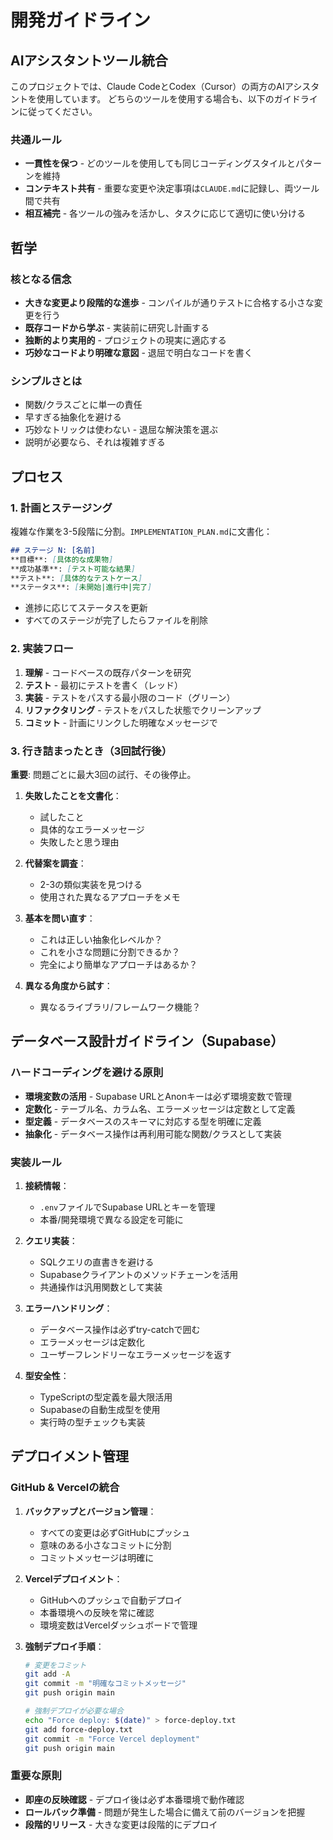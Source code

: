 # 開発ガイドライン

## AIアシスタントツール統合
このプロジェクトでは、Claude CodeとCodex（Cursor）の両方のAIアシスタントを使用しています。
どちらのツールを使用する場合も、以下のガイドラインに従ってください。

### 共通ルール
- **一貫性を保つ** - どのツールを使用しても同じコーディングスタイルとパターンを維持
- **コンテキスト共有** - 重要な変更や決定事項は`CLAUDE.md`に記録し、両ツール間で共有
- **相互補完** - 各ツールの強みを活かし、タスクに応じて適切に使い分ける

## 哲学

### 核となる信念
- **大きな変更より段階的な進歩** - コンパイルが通りテストに合格する小さな変更を行う
- **既存コードから学ぶ** - 実装前に研究し計画する
- **独断的より実用的** - プロジェクトの現実に適応する
- **巧妙なコードより明確な意図** - 退屈で明白なコードを書く

### シンプルさとは
- 関数/クラスごとに単一の責任
- 早すぎる抽象化を避ける
- 巧妙なトリックは使わない - 退屈な解決策を選ぶ
- 説明が必要なら、それは複雑すぎる

## プロセス

### 1. 計画とステージング
複雑な作業を3-5段階に分割。`IMPLEMENTATION_PLAN.md`に文書化：

```md
## ステージ N: [名前]
**目標**: [具体的な成果物]
**成功基準**: [テスト可能な結果]
**テスト**: [具体的なテストケース]
**ステータス**: [未開始|進行中|完了]
```

- 進捗に応じてステータスを更新
- すべてのステージが完了したらファイルを削除

### 2. 実装フロー
1. **理解** - コードベースの既存パターンを研究
2. **テスト** - 最初にテストを書く（レッド）
3. **実装** - テストをパスする最小限のコード（グリーン）
4. **リファクタリング** - テストをパスした状態でクリーンアップ
5. **コミット** - 計画にリンクした明確なメッセージで

### 3. 行き詰まったとき（3回試行後）
**重要**: 問題ごとに最大3回の試行、その後停止。

1. **失敗したことを文書化**：
   - 試したこと
   - 具体的なエラーメッセージ
   - 失敗したと思う理由

2. **代替案を調査**：
   - 2-3の類似実装を見つける
   - 使用された異なるアプローチをメモ

3. **基本を問い直す**：
   - これは正しい抽象化レベルか？
   - これを小さな問題に分割できるか？
   - 完全により簡単なアプローチはあるか？

4. **異なる角度から試す**：
   - 異なるライブラリ/フレームワーク機能？

## データベース設計ガイドライン（Supabase）

### ハードコーディングを避ける原則
- **環境変数の活用** - Supabase URLとAnonキーは必ず環境変数で管理
- **定数化** - テーブル名、カラム名、エラーメッセージは定数として定義
- **型定義** - データベースのスキーマに対応する型を明確に定義
- **抽象化** - データベース操作は再利用可能な関数/クラスとして実装

### 実装ルール
1. **接続情報**：
   - `.env`ファイルでSupabase URLとキーを管理
   - 本番/開発環境で異なる設定を可能に

2. **クエリ実装**：
   - SQLクエリの直書きを避ける
   - Supabaseクライアントのメソッドチェーンを活用
   - 共通操作は汎用関数として実装

3. **エラーハンドリング**：
   - データベース操作は必ずtry-catchで囲む
   - エラーメッセージは定数化
   - ユーザーフレンドリーなエラーメッセージを返す

4. **型安全性**：
   - TypeScriptの型定義を最大限活用
   - Supabaseの自動生成型を使用
   - 実行時の型チェックも実装

## デプロイメント管理

### GitHub & Vercelの統合
1. **バックアップとバージョン管理**：
   - すべての変更は必ずGitHubにプッシュ
   - 意味のある小さなコミットに分割
   - コミットメッセージは明確に

2. **Vercelデプロイメント**：
   - GitHubへのプッシュで自動デプロイ
   - 本番環境への反映を常に確認
   - 環境変数はVercelダッシュボードで管理

3. **強制デプロイ手順**：
   ```bash
   # 変更をコミット
   git add -A
   git commit -m "明確なコミットメッセージ"
   git push origin main
   
   # 強制デプロイが必要な場合
   echo "Force deploy: $(date)" > force-deploy.txt
   git add force-deploy.txt
   git commit -m "Force Vercel deployment"
   git push origin main
   ```

### 重要な原則
- **即座の反映確認** - デプロイ後は必ず本番環境で動作確認
- **ロールバック準備** - 問題が発生した場合に備えて前のバージョンを把握
- **段階的リリース** - 大きな変更は段階的にデプロイ